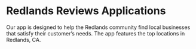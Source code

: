 # Redlands Reviews Applications
Our app is designed to help the Redlands community find local businesses that satisfy their customer’s needs. The app features the top locations in Redlands, CA. 
